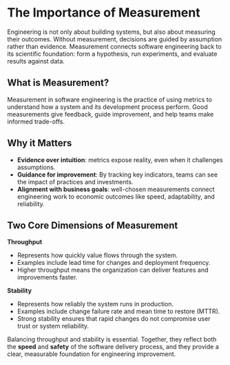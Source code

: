 # The Importance of Measurement

Engineering is not only about building systems, but also about measuring their outcomes. Without measurement, decisions are guided by assumption rather than evidence. Measurement connects software engineering back to its scientific foundation: form a hypothesis, run experiments, and evaluate results against data.

## What is Measurement?

Measurement in software engineering is the practice of using metrics to understand how a system and its development process perform. Good measurements give feedback, guide improvement, and help teams make informed trade-offs.  

## Why it Matters

- **Evidence over intuition**: metrics expose reality, even when it challenges assumptions.  
- **Guidance for improvement**: By tracking key indicators, teams can see the impact of practices and investments.  
- **Alignment with business goals**: well-chosen measurements connect engineering work to economic outcomes like speed, adaptability, and reliability.  

## Two Core Dimensions of Measurement

**Throughput**  
   - Represents how quickly value flows through the system.  
   - Examples include lead time for changes and deployment frequency.  
   - Higher throughput means the organization can deliver features and improvements faster.  

**Stability**  
   - Represents how reliably the system runs in production.  
   - Examples include change failure rate and mean time to restore (MTTR).  
   - Strong stability ensures that rapid changes do not compromise user trust or system reliability.  

Balancing throughput and stability is essential. Together, they reflect both the **speed** and **safety** of the software delivery process, and they provide a clear, measurable foundation for engineering improvement.
